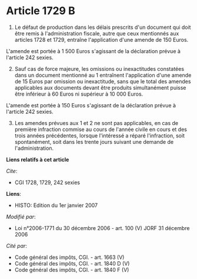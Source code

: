 # Article 1729 B

1. Le défaut de production dans les délais prescrits d'un document qui doit être remis à l'administration fiscale, autre que
ceux mentionnés aux articles 1728 et 1729, entraîne l'application d'une amende de 150 Euros.

L'amende est portée à 1 500 Euros s'agissant de la déclaration prévue à l'article 242 sexies.

2. Sauf cas de force majeure, les omissions ou inexactitudes constatées dans un document mentionné au 1 entraînent
l'application d'une amende de 15 Euros par omission ou inexactitude, sans que le total des amendes applicables aux documents
devant être produits simultanément puisse être inférieur à 60 Euros ni supérieur à 10 000 Euros.

L'amende est portée à 150 Euros s'agissant de la déclaration prévue à l'article 242 sexies.

3. Les amendes prévues aux 1 et 2 ne sont pas applicables, en cas de première infraction commise au cours de l'année civile
en cours et des trois années précédentes, lorsque l'intéressé a réparé l'infraction, soit spontanément, soit dans les trente
jours suivant une demande de l'administration.

**Liens relatifs à cet article**

_Cite_:

  - CGI 1728, 1729, 242 sexies

**Liens**:

  - HISTO: Edition du 1er janvier 2007

_Modifié par_:

  - Loi n°2006-1771 du 30 décembre 2006 - art. 100 (V) JORF 31 décembre 2006

_Cité par_:

  - Code général des impôts, CGI. - art. 1663 (V)
  - Code général des impôts, CGI. - art. 1840 D (V)
  - Code général des impôts, CGI. - art. 1840 F (V)
